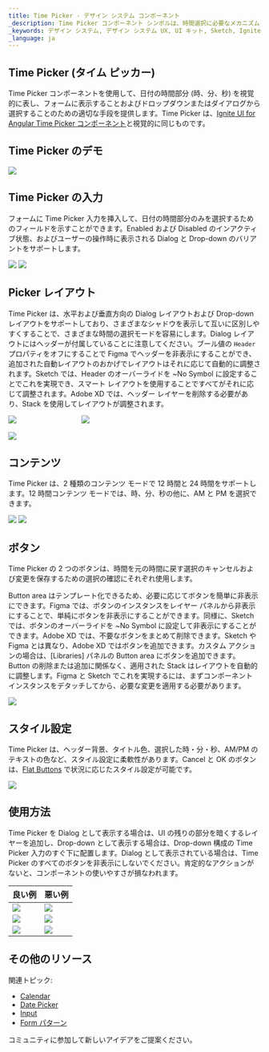 ```yaml
---
title: Time Picker - デザイン システム コンポーネント
_description: Time Picker コンポーネント シンボルは、時間選択に必要なメカニズムを提供する時間のビジュアル表現として使用します。
_keywords: デザイン システム, デザイン システム UX, UI キット, Sketch, Ignite UI for Angular, Sketch to Angular, Angular, Angular デザイン システム, Sketch からコードをエクスポート, Angular 用のデザイン キット, Sketch HTML, Sketch to HTML, Sketch UI キット, Figma, Figma to Angular, Figma からコードをエクスポート, Figma HTML, Figma to HTML, Figma UI キット
_language: ja
---
```


## Time Picker (タイム ピッカー)

Time Picker コンポーネントを使用して、日付の時間部分 (時、分、秒) を視覚的に表し、フォームに表示することおよびドロップダウンまたはダイアログから選択することのための適切な手段を提供します。Time Picker は、[Ignite UI for Angular Time Picker コンポーネント](https://jp.infragistics.com/products/ignite-ui-angular/angular/components/time_picker.html)と視覚的に同じものです。

## Time Picker のデモ

<img class="responsive-img" src="../images/timepicker_demo.png" srcset="../images/timepicker_demo@2x.png 2x" />

## Time Picker の入力

フォームに Time Picker 入力を挿入して、日付の時間部分のみを選択するためのフィールドを示すことができます。Enabled および Disabled のインアクティブ状態、およびユーザーの操作時に表示される Dialog と Drop-down のバリアントをサポートします。

<img class="responsive-img" src="../images/timepicker_enabled.png" srcset="../images/timepicker_enabled@2x.png 2x" />
<img class="responsive-img" src="../images/timepicker_disabled.png" srcset="../images/timepicker_disabled@2x.png 2x" />

## Picker レイアウト

Time Picker は、水平および垂直方向の Dialog レイアウトおよび Drop-down レイアウトをサポートしており、さまざまなシャドウを表示して互いに区別しやすくすることで、さまざまな時間の選択モードを容易にします。Dialog レイアウトにはヘッダーが付属していることに注意してください。ブール値の `Header` プロパティをオフにすることで Figma でヘッダーを非表示にすることができ、追加された自動レイアウトのおかげでレイアウトはそれに応じて自動的に調整されます。Sketch では、Header のオーバーライドを ~No Symbol に設定することでこれを実現でき、スマート レイアウトを使用することですべてがそれに応じて調整されます。Adobe XD では、ヘッダー レイヤーを削除する必要があり、Stack を使用してレイアウトが調整されます。

<img class="responsive-img" src="../images/timepicker_horizontal.png" srcset="../images/timepicker_horizontal@2x.png 2x" />         
<img class="responsive-img" src="../images/timepicker_vertical.png" srcset="../images/timepicker_vertical@2x.png 2x" />

<img class="responsive-img" src="../images/timepicker_dropdown.png" srcset="../images/timepicker_dropdown@2x.png 2x" />

## コンテンツ

Time Picker は、2 種類のコンテンツ モードで 12 時間と 24 時間をサポートします。12 時間コンテンツ モードでは、時、分、秒の他に、AM と PM を選択できます。

<img class="responsive-img" src="../images/timepicker_dropdown.png" srcset="../images/timepicker_dropdown@2x.png 2x" />
<img class="responsive-img" src="../images/timepicker_24mode.png" srcset="../images/timepicker_24mode@2x.png 2x" />

## ボタン

Time Picker の 2 つのボタンは、時間を元の時間に戻す選択のキャンセルおよび変更を保存するための選択の確認にそれぞれ使用します。

Button area はテンプレート化できるため、必要に応じてボタンを簡単に非表示にできます。Figma では、ボタンのインスタンスをレイヤー パネルから非表示にすることで、単純にボタンを非表示にすることができます。同様に、Sketch では、ボタンのオーバーライドを ~No Symbol に設定して非表示にすることができます。Adobe XD では、不要なボタンをまとめて削除できます。Sketch や Figma とは異なり、Adobe XD ではボタンを追加できます。カスタム アクションの場合は、[Libraries] パネルの Button area にボタンを追加できます。Button の削除または追加に関係なく、適用された Stack はレイアウトを自動的に調整します。Figma と Sketch でこれを実現するには、まずコンポーネント インスタンスをデタッチしてから、必要な変更を適用する必要があります。

<img class="responsive-img" src="../images/timepicker_buttons.png" srcset="../images/timepicker_buttons@2x.png 2x" />

## スタイル設定

Time Picker は、ヘッダー背景、タイトル色、選択した時・分・秒、AM/PM のテキストの色など、スタイル設定に柔軟性があります。Cancel と OK のボタンは、[Flat Buttons](button.md) で状況に応じたスタイル設定が可能です。

<img class="responsive-img" src="../images/timepicker_styling.png" srcset="../images/timepicker_styling@2x.png 2x" />

## 使用方法

Time Picker を Dialog として表示する場合は、UI の残りの部分を暗くするレイヤーを追加し、Drop-down として表示する場合は、Drop-down 構成の Time Picker 入力のすぐ下に配置します。Dialog として表示されている場合は、Time Picker のすべてのボタンを非表示にしないでください。肯定的なアクションがないと、コンポーネントの使いやすさが損なわれます。

| 良い例                                                                                     |悪い例                                                                                      |
| -------------------------------------------------------------------------------------- | ------------------------------------------------------------------------------------------ |
| <img class="responsive-img" src="../images/timepicker_do1.png" srcset="../images/timepicker_do1@2x.png 2x" /> | <img class="responsive-img" src="../images/timepicker_dont1.png" srcset="../images/timepicker_dont1@2x.png 2x" /> |
| <img class="responsive-img" src="../images/timepicker_do3.png" srcset="../images/timepicker_do3@2x.png 2x" /> | <img class="responsive-img" src="../images/timepicker_dont3.png" srcset="../images/timepicker_dont3@2x.png 2x" /> |
| <img class="responsive-img" src="../images/timepicker_do2.png" srcset="../images/timepicker_do2@2x.png 2x" /> | <img class="responsive-img" src="../images/timepicker_dont2.png" srcset="../images/timepicker_dont2@2x.png 2x" /> |

## その他のリソース

関連トピック:

- [Calendar](calendar.md)
- [Date Picker](date-picker.md)
- [Input](input.md)
- [Form パターン](../patterns/form.md)
  <div class="divider--half"></div>

コミュニティに参加して新しいアイデアをご提案ください。
